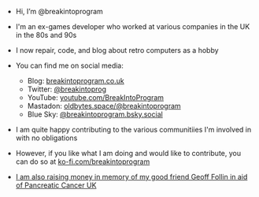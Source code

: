 - Hi, I’m @breakintoprogram
- I'm an ex-games developer who worked at various companies in the UK in the 80s and 90s
- I now repair, code, and blog about retro computers as a hobby
- You can find me on social media:
  - Blog: [breakintoprogram.co.uk](http://www.breakintoprogram.co.uk)
  - Twitter: [@breakintoprog](https://twitter.com/breakintoprog)
  - YouTube: [youtube.com/BreakIntoProgram](https://www.youtube.com/BreakIntoProgram)
  - Mastadon: [oldbytes.space/@breakintoprogram](https://oldbytes.space/@breakintoprogram)
  - Blue Sky: [@breakintoprogram.bsky.social](https://bsky.app/profile/breakintoprogram.bsky.social)

- I am quite happy contributing to the various communitiies I'm involved in with no obligations
- However, if you like what I am doing and would like to contribute, you can do so at [ko-fi.com/breakintoprogram](https://ko-fi.com/breakintoprogram)
- [I am also raising money in memory of my good friend Geoff Follin in aid of Pancreatic Cancer UK](https://github.com/breakintoprogram/archive-follin)

<!---
breakintoprogram/breakintoprogram is a ✨ special ✨ repository because its `README.md` (this file) appears on your GitHub profile.
You can click the Preview link to take a look at your changes.
--->
